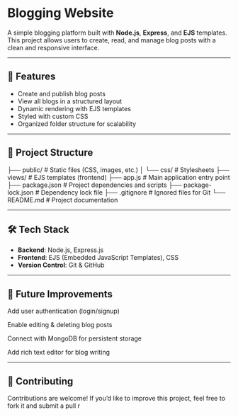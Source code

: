 # Blogging Website

A simple blogging platform built with **Node.js**, **Express**, and **EJS** templates.  
This project allows users to create, read, and manage blog posts with a clean and responsive interface.

---

## 🚀 Features
- Create and publish blog posts
- View all blogs in a structured layout
- Dynamic rendering with EJS templates
- Styled with custom CSS
- Organized folder structure for scalability

---

## 📂 Project Structure
├── public/ # Static files (CSS, images, etc.)
│ └── css/ # Stylesheets
├── views/ # EJS templates (frontend)
├── app.js # Main application entry point
├── package.json # Project dependencies and scripts
├── package-lock.json # Dependency lock file
├── .gitignore # Ignored files for Git
└── README.md # Project documentation

---

## 🛠️ Tech Stack
- **Backend**: Node.js, Express.js
- **Frontend**: EJS (Embedded JavaScript Templates), CSS
- **Version Control**: Git & GitHub

---

## 📌 Future Improvements

Add user authentication (login/signup)

Enable editing & deleting blog posts

Connect with MongoDB for persistent storage

Add rich text editor for blog writing

---

## 🤝 Contributing

Contributions are welcome!
If you’d like to improve this project, feel free to fork it and submit a pull r
